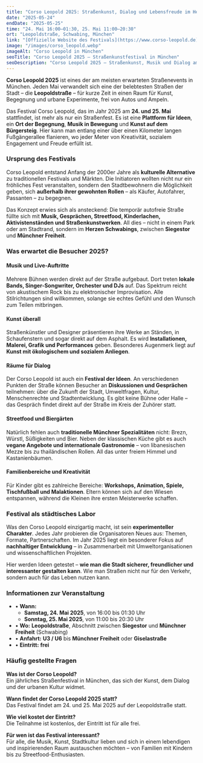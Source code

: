 ```yaml
---
title: "Corso Leopold 2025: Straßenkunst, Dialog und Lebensfreude im Herzen Münchens"
date: "2025-05-24"
endDate: "2025-05-25"
time: "24. Mai 16:00–01:30, 25. Mai 11:00–20:30"
ort: "Leopoldstraße, Schwabing, München"
link: "[Offizielle Website des Festivals](https://www.corso-leopold.de)"
image: "/images/corso_leopold.webp"
imageAlt: "Corso Leopold in München"
seoTitle: "Corso Leopold 2025 – Straßenkunstfestival in München"
seoDescription: "Corso Leopold 2025 – Straßenkunst, Musik und Dialog am 24.–25. Mai in München. Leopoldstraße autofrei: Kreativität, Kulinarik und Familienfreude."
---
```


**Corso Leopold 2025** ist eines der am meisten erwarteten Straßenevents in München. Jeden Mai verwandelt sich eine der belebtesten Straßen der Stadt – die **Leopoldstraße** – für kurze Zeit in einen Raum für Kunst, Begegnung und urbane Experimente, frei von Autos und Ampeln.

Das Festival Corso Leopold, das im Jahr 2025 am **24. und 25. Mai** stattfindet, ist mehr als nur ein Straßenfest. Es ist eine **Plattform für Ideen**, ein **Ort der Begegnung**, **Musik in Bewegung** und **Kunst auf dem Bürgersteig**. Hier kann man entlang einer über einen Kilometer langen Fußgängerallee flanieren, wo jeder Meter von Kreativität, sozialem Engagement und Freude erfüllt ist.

### Ursprung des Festivals
Corso Leopold entstand Anfang der 2000er Jahre als **kulturelle Alternative** zu traditionellen Festivals und Märkten. Die Initiatoren wollten nicht nur ein fröhliches Fest veranstalten, sondern den Stadtbewohnern die Möglichkeit geben, sich **außerhalb ihrer gewohnten Rollen** – als Käufer, Autofahrer, Passanten – zu begegnen.

Das Konzept erwies sich als ansteckend: Die temporär autofreie Straße füllte sich mit **Musik, Gesprächen, Streetfood, Kinderlachen, Aktivistenständen und Straßenkunstwerken**. All dies – nicht in einem Park oder am Stadtrand, sondern im **Herzen Schwabings**, zwischen **Siegestor** und **Münchner Freiheit**.

### Was erwartet die Besucher 2025?

#### Musik und Live-Auftritte
Mehrere Bühnen werden direkt auf der Straße aufgebaut. Dort treten **lokale Bands, Singer-Songwriter, Orchester und DJs** auf. Das Spektrum reicht von akustischem Rock bis zu elektronischer Improvisation. Alle Stilrichtungen sind willkommen, solange sie echtes Gefühl und den Wunsch zum Teilen mitbringen.

#### Kunst überall
Straßenkünstler und Designer präsentieren ihre Werke an Ständen, in Schaufenstern und sogar direkt auf dem Asphalt. Es wird **Installationen, Malerei, Grafik und Performances** geben. Besonderes Augenmerk liegt auf **Kunst mit ökologischem und sozialem Anliegen**.

#### Räume für Dialog
Der Corso Leopold ist auch ein **Festival der Ideen**. An verschiedenen Punkten der Straße können Besucher an **Diskussionen und Gesprächen** teilnehmen: über die Zukunft der Stadt, Umweltfragen, Kultur, Menschenrechte und Stadtentwicklung. Es gibt keine Bühne oder Halle – das Gespräch findet direkt auf der Straße im Kreis der Zuhörer statt.

#### Streetfood und Biergärten
Natürlich fehlen auch **traditionelle Münchner Spezialitäten** nicht: Brezn, Würstl, Süßigkeiten und Bier. Neben der klassischen Küche gibt es auch **vegane Angebote und internationale Gastronomie** – von libanesischen Mezze bis zu thailändischen Rollen. All das unter freiem Himmel und Kastanienbäumen.

#### Familienbereiche und Kreativität
Für Kinder gibt es zahlreiche Bereiche: **Workshops, Animation, Spiele, Tischfußball und Malaktionen**. Eltern können sich auf den Wiesen entspannen, während die Kleinen ihre ersten Meisterwerke schaffen.

### Festival als städtisches Labor
Was den Corso Leopold einzigartig macht, ist sein **experimenteller Charakter**. Jedes Jahr probieren die Organisatoren Neues aus: Themen, Formate, Partnerschaften. Im Jahr 2025 liegt ein besonderer Fokus auf **nachhaltiger Entwicklung** – in Zusammenarbeit mit Umweltorganisationen und wissenschaftlichen Projekten.

Hier werden Ideen getestet – **wie man die Stadt sicherer, freundlicher und interessanter gestalten kann**. Wie man Straßen nicht nur für den Verkehr, sondern auch für das Leben nutzen kann.

### Informationen zur Veranstaltung
- • **Wann:**
  - **Samstag, 24. Mai 2025**, von 16:00 bis 01:30 Uhr
  - **Sonntag, 25. Mai 2025**, von 11:00 bis 20:30 Uhr
- • **Wo:** **Leopoldstraße**, Abschnitt zwischen **Siegestor** und **Münchner Freiheit** (Schwabing)
- • **Anfahrt:** **U3 / U6** bis **Münchner Freiheit** oder **Giselastraße**
- • **Eintritt:** **frei**

### Häufig gestellte Fragen
**Was ist der Corso Leopold?**  
Ein jährliches Straßenfestival in München, das sich der Kunst, dem Dialog und der urbanen Kultur widmet.

**Wann findet der Corso Leopold 2025 statt?**  
Das Festival findet am 24. und 25. Mai 2025 auf der Leopoldstraße statt.

**Wie viel kostet der Eintritt?**  
Die Teilnahme ist kostenlos, der Eintritt ist für alle frei.

**Für wen ist das Festival interessant?**  
Für alle, die Musik, Kunst, Stadtkultur lieben und sich in einem lebendigen und inspirierenden Raum austauschen möchten – von Familien mit Kindern bis zu Streetfood-Enthusiasten.
